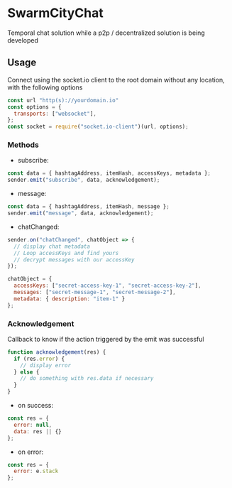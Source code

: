 # SwarmCityChat

Temporal chat solution while a p2p / decentralized solution is being developed

## Usage

Connect using the socket.io client to the root domain without any location, with the following options

```js
const url "http(s)://yourdomain.io"
const options = {
  transports: ["websocket"],
};
const socket = require("socket.io-client")(url, options);
```

### Methods

- subscribe:

```js
const data = { hashtagAddress, itemHash, accessKeys, metadata };
sender.emit("subscribe", data, acknowledgement);
```

- message:

```js
const data = { hashtagAddress, itemHash, message };
sender.emit("message", data, acknowledgement);
```

- chatChanged:

```js
sender.on("chatChanged", chatObject => {
  // display chat metadata
  // Loop accessKeys and find yours
  // decrypt messages with our accessKey
});
```

```js
chatObject = {
  accessKeys: ["secret-access-key-1", "secret-access-key-2"],
  messages: ["secret-message-1", "secret-message-2"],
  metadata: { description: "item-1" }
};
```

### Acknowledgement

Callback to know if the action triggered by the emit was successful

```js
function acknowledgement(res) {
  if (res.error) {
    // display error
  } else {
    // do something with res.data if necessary
  }
}
```

- on success:

```js
const res = {
  error: null,
  data: res || {}
};
```

- on error:

```js
const res = {
  error: e.stack
};
```
